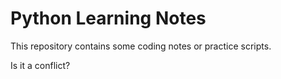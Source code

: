 # Python Learning Notes
This repository contains some coding notes or practice scripts.

Is it a conflict?
